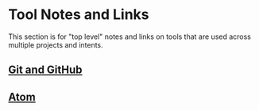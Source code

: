 # Tool Notes and Links

This section is for "top level" notes and links on tools that are used across multiple projects and intents.

## [Git and GitHub]()

## [Atom][]

[atom]: <https://atom.io>
